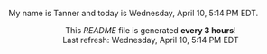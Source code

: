 My name is Tanner and today is Wednesday, April 10, 5:14 PM EDT.

<p align="center">This <i>README</i> file is generated <b>every 3 hours</b>!</br>Last refresh: Wednesday, April 10, 5:14 PM EDT<br /></p>
